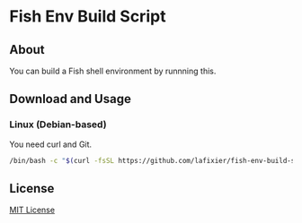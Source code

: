 # Fish Env Build Script

## About

You can build a Fish shell environment by runnning this.

## Download and Usage

### Linux (Debian-based)

You need curl and Git.

```bash
/bin/bash -c "$(curl -fsSL https://github.com/lafixier/fish-env-build-script/raw/main/build.sh)"
```

## License

[MIT License](LICENSE)
